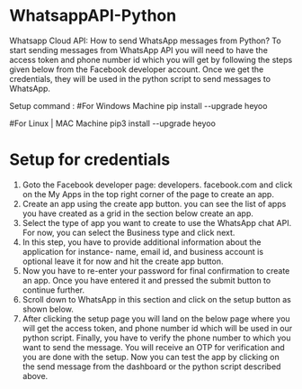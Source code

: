 # WhatsappAPI-Python
Whatsapp Cloud API: How to send WhatsApp messages from Python?
To start sending messages from WhatsApp API you will need to have the access token and phone number id which you will get by following the steps given below from the Facebook developer account. Once we get the credentials, they will be used in the python script to send messages to WhatsApp.

Setup command :
#For Windows Machine
pip install  --upgrade heyoo

#For Linux | MAC Machine
pip3 install --upgrade heyoo

# Setup for credentials
1. Goto the Facebook developer page: developers. facebook.com and click on the My Apps in the top right corner of the page to create an app.
2. Create an app using the create app button. you can see the list of apps you have created as a grid in the section below create an app.
3. Select the type of app you want to create to use the WhatsApp chat API. For now, you can select the Business type and click next.
4. In this step, you have to provide additional information about the application for instance- name, email id, and business account is optional leave it for now and hit the create app button.
5. Now you have to re-enter your password for final confirmation to create an app. Once you have entered it and pressed the submit button to continue further.
6. Scroll down to WhatsApp in this section and click on the setup button as shown below.
7. After clicking the setup page you will land on the below page where you will get the access token, and phone number id which will be used in our python script. Finally, you have to verify the phone number to which you want to send the message. You will receive an OTP for verification and you are done with the setup. Now you can test the app by clicking on the send message from the dashboard or the python script described above.
